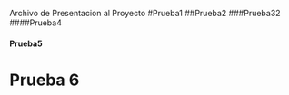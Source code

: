 Archivo de Presentacion al Proyecto
#Prueba1
##Prueba2
###Prueba32
####Prueba4
#### Prueba5 
# Prueba 6
